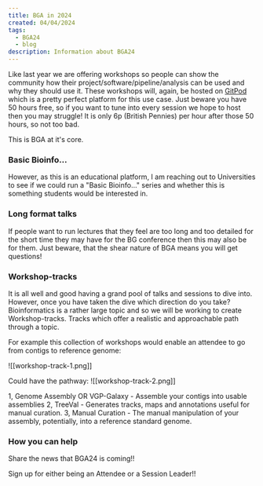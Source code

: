 ```yaml
---
title: BGA in 2024
created: 04/04/2024
tags:
  - BGA24
  - blog
description: Information about BGA24
---
```


Like last year we are offering workshops so people can show the community how their project/software/pipeline/analysis can be used and why they should use it. These workshops will, again, be hosted on [GitPod](https://gitpod.io/) which is a pretty perfect platform for this use case. Just beware you have 50 hours free, so if you want to tune into every session we hope to host then you may struggle! It is only 6p (British Pennies) per hour after those 50 hours, so not too bad. 

This is BGA at it's core.

### Basic Bioinfo...
However, as this is an educational platform, I am reaching out to Universities to see if we could run a "Basic Bioinfo..." series and whether this is something students would be interested in.

### Long format talks
If people want to run lectures that they feel are too long and too detailed for the short time they may have for the BG conference then this may also be for them. Just beware, that the shear nature of BGA means you will get questions!

### Workshop-tracks
It is all well and good having a grand pool of talks and sessions to dive into. However, once you have taken the dive which direction do you take? Bioinformatics is a rather large topic and so we will be working to create Workshop-tracks. Tracks which offer a realistic and approachable path through a topic.

For example this collection of workshops would enable an attendee to go from contigs to reference genome:

![[workshop-track-1.png]]

Could have the pathway:
![[workshop-track-2.png]]

1, Genome Assembly OR VGP-Galaxy - Assemble your contigs into usable assemblies 
2, TreeVal - Generates tracks, maps and annotations useful for manual curation.
3, Manual Curation - The manual manipulation of your assembly, potentially, into a reference standard genome.

### How you can help
Share the news that BGA24 is coming!!

Sign up for either being an Attendee or a Session Leader!!

